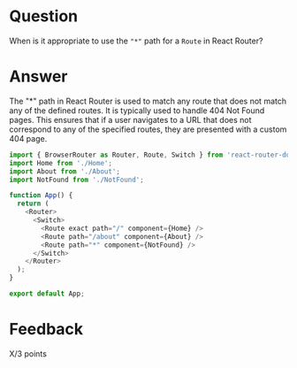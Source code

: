 # Question

When is it appropriate to use the `"*"` path for a `Route` in React Router?

# Answer
The "*" path in React Router is used to match any route that does not match any of the defined routes. It is typically used to handle 404 Not Found pages. This ensures that if a user navigates to a URL that does not correspond to any of the specified routes, they are presented with a custom 404 page.
```js
import { BrowserRouter as Router, Route, Switch } from 'react-router-dom';
import Home from './Home';
import About from './About';
import NotFound from './NotFound';

function App() {
  return (
    <Router>
      <Switch>
        <Route exact path="/" component={Home} />
        <Route path="/about" component={About} />
        <Route path="*" component={NotFound} />
      </Switch>
    </Router>
  );
}

export default App;
```
# Feedback

X/3 points